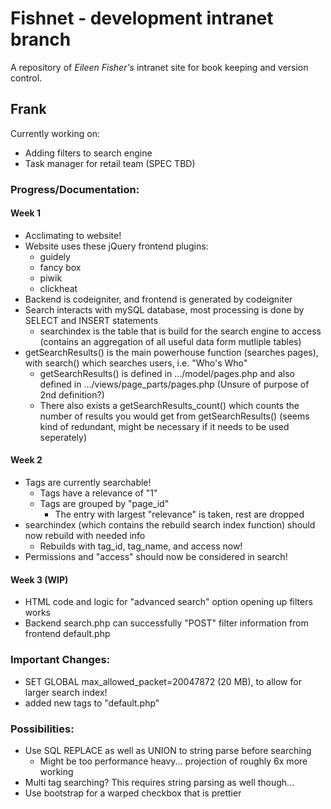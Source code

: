 # Fishnet - development intranet branch

A repository of *Eileen Fisher's* intranet site for book keeping and version control.

## Frank
Currently working on:
- Adding filters to search engine
- Task manager for retail team (SPEC TBD)

### Progress/Documentation:
#### Week 1
- Acclimating to website!
- Website uses these jQuery frontend plugins:
	- guidely
	- fancy box
	- piwik
	- clickheat
- Backend is codeigniter, and frontend is generated by codeigniter
- Search interacts with mySQL database, most processing is done by SELECT and INSERT statements
	- searchindex is the table that is build for the search engine to access (contains an aggregation of all useful data form mutliple tables)
- getSearchResults() is the main powerhouse function (searches pages), with search() which searches users, i.e. "Who's Who"
	- getSearchResults() is defined in .../model/pages.php and also defined in .../views/page_parts/pages.php (Unsure of purpose of 2nd definition?)
	- There also exists a getSearchResults_count() which counts the number of results you would get from getSearchResults() (seems kind of redundant, might be necessary if it needs to be used seperately)

#### Week 2
- Tags are currently searchable!
	- Tags have a relevance of "1"
	- Tags are grouped by "page_id"
		- The entry with largest "relevance" is taken, rest are dropped
- searchindex (which contains the rebuild search index function) should now rebuild with needed info
	- Rebuilds with tag_id, tag_name, and access now!
- Permissions and "access" should now be considered in search!

#### Week 3 (WIP)
- HTML code and logic for "advanced search" option opening up filters works
- Backend search.php can successfully "POST" filter information from frontend default.php

### Important Changes:
- SET GLOBAL max_allowed_packet=20047872 (20 MB), to allow for larger search index!
- added new tags to "default.php"

### Possibilities:
- Use SQL REPLACE as well as UNION to string parse before searching
	- Might be too performance heavy... projection of roughly 6x more working
- Multi tag searching? This requires string parsing as well though...
- Use bootstrap for a warped checkbox that is prettier